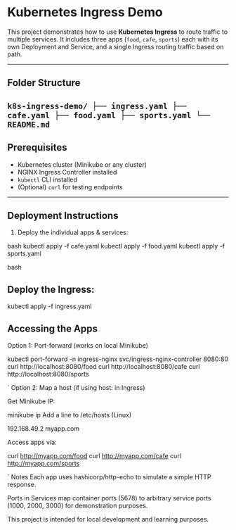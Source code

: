 # Kubernetes Ingress Demo

This project demonstrates how to use **Kubernetes Ingress** to route traffic to multiple services. It includes three apps (`food`, `cafe`, `sports`) each with its own Deployment and Service, and a single Ingress routing traffic based on path.

---

## Folder Structure
`
k8s-ingress-demo/
├── ingress.yaml
├── cafe.yaml
├── food.yaml
├── sports.yaml
└── README.md
`
---

## Prerequisites

- Kubernetes cluster (Minikube or any cluster)
- NGINX Ingress Controller installed
- `kubectl` CLI installed
- (Optional) `curl` for testing endpoints

---

## Deployment Instructions

1. Deploy the individual apps & services:

 bash
kubectl apply -f cafe.yaml
kubectl apply -f food.yaml
kubectl apply -f sports.yaml

bash
## Deploy the Ingress:
kubectl apply -f ingress.yaml

## Accessing the Apps
Option 1: Port-forward (works on local Minikube)

kubectl port-forward -n ingress-nginx svc/ingress-nginx-controller 8080:80
curl http://localhost:8080/food
curl http://localhost:8080/cafe
curl http://localhost:8080/sports

` Option 2: Map a host (if using host: in Ingress)

Get Minikube IP:

minikube ip
Add a line to /etc/hosts (Linux) 

192.168.49.2 myapp.com

Access apps via:

curl http://myapp.com/food
curl http://myapp.com/cafe
curl http://myapp.com/sports

`
Notes
Each app uses hashicorp/http-echo to simulate a simple HTTP response.

Ports in Services map container ports (5678) to arbitrary service ports (1000, 2000, 3000) for demonstration purposes.

This project is intended for local development and learning purposes.
